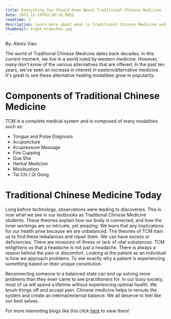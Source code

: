 ```yaml
---
title: Everything You Should Know About Traditional Chinese Medicine
date: 2022-12-16T03:26:18.905Z
readtime: 2
description: Learn more about what is Traditional Chinese Medicine and how it came to be!
thumbnail: eight-branches.jpg
---
```

B﻿y: Alexis Viau

The world of Traditional Chinese Medicine dates back decades. In this current moment, we live in a world ruled by western medicine. However, many don't know of the various alternatives that are offered. In the past ten years, we've seen an increase in interest in eastern/alternative medicine. It's great to see these alternative healing modalities grow in popularity.



# C﻿omponents of Traditional Chinese Medicine

TCM is a complete medical system and is composed of many modalities such as:

* T﻿ongue and Pulse Diagnosis
* A﻿cupuncture
* A﻿cupressure Massage
* F﻿ire Cupping
* G﻿ua Sha
* H﻿erbal Medicine
* M﻿oxibustion
* T﻿ai Chi / Qi Gong



# T﻿raditional Chinese Medicine Today

Long before technology, observations were leading to discoveries. This is now what we see in our textbooks as Traditional Chinese Medicine students. These theories explain how our body is connected, and how the inner workings are so intricate, yet amazing. We learn that any implications for our health arise because we are unbalanced. The theories of TCM train us to find these imbalances and repair them. We can have excess or deficiencies. There are invasions of illness or lack of vital substances. TCM enlightens us that a headache is not just a headache. There is always a reason behind the pain or discomfort. Looking at the patient as an individual is how we approach problems. To see exactly why a patient is experiencing something based on their unique constitution.



Reconnecting someone to a balanced state can end up solving more problems than they even came to see practitioners for. In our busy society, most of us will spend a lifetime without experiencing optimal health. We brush things off and accept pain. Chinese medicine helps to reroute the system and create an internal/external balance. We all deserve to feel like our best selves.



F﻿or more interesting blogs like this click [here](https://www.eightbranches.ca/bulletin-board/) to view them!